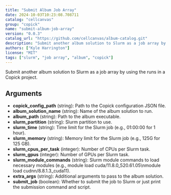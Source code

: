 ```yaml
---
title: "Submit Album Job Array"
date: 2024-10-03T10:23:08.708711
catalog: "cellcanvas"
group: "copick"
name: "submit-album-job-array"
version: "0.0.3"
catalog_url: "https://github.com/cellcanvas/album-catalog.git"
description: "Submit another album solution to Slurm as a job array by using the runs in a Copick project."
authors: ["Kyle Harrington"]
license: "MIT"
tags: ["slurm", "job array", "album", "copick"]
---
```


Submit another album solution to Slurm as a job array by using the runs in a Copick project.

## Arguments

- **copick_config_path** (string): Path to the Copick configuration JSON file.
- **album_solution_name** (string): Name of the album solution to run.
- **album_path** (string): Path to the album executable.
- **slurm_partition** (string): Slurm partition to use.
- **slurm_time** (string): Time limit for the Slurm job (e.g., 01:00:00 for 1 hour).
- **slurm_memory** (string): Memory limit for the Slurm job (e.g., 125G for 125 GB).
- **slurm_cpus_per_task** (integer): Number of CPUs per Slurm task.
- **slurm_gpus** (integer): Number of GPUs per Slurm task.
- **slurm_module_commands** (string): Slurm module commands to load necessary modules (e.g., module load cuda/11.8.0_520.61.05\nmodule load cudnn/8.8.1.3_cuda11).
- **extra_args** (string): Additional arguments to pass to the album solution.
- **submit_job** (boolean): Whether to submit the job to Slurm or just print the submission command and script.

